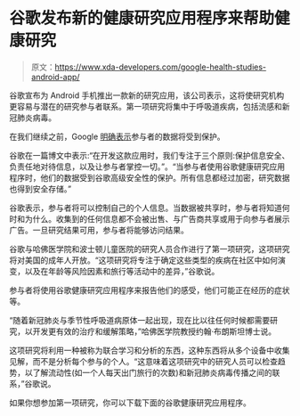 # 谷歌发布新的健康研究应用程序来帮助健康研究

> 原文：<https://www.xda-developers.com/google-health-studies-android-app/>

谷歌宣布为 Android 手机推出一款新的研究应用，该公司表示，这将使研究机构更容易与潜在的研究参与者联系。第一项研究将集中于呼吸道疾病，包括流感和新冠肺炎病毒。

在我们继续之前，Google [明确表示](https://blog.google/technology/health/google-health-studies-app/)参与者的数据将受到保护。

谷歌在一篇博文中表示:“在开发这款应用时，我们专注于三个原则:保护信息安全、负责任地对待信息，以及让参与者掌控一切。”。“当参与者使用谷歌健康研究应用程序时，他们的数据受到谷歌高级安全性的保护。所有信息都经过加密，研究数据也得到安全存储。”

谷歌表示，参与者将可以控制自己的个人信息。当数据被共享时，参与者将知道何时和为什么。收集到的任何信息都不会被出售、与广告商共享或用于向参与者展示广告。一旦研究结果可用，参与者将能够访问结果。

谷歌与哈佛医学院和波士顿儿童医院的研究人员合作进行了第一项研究，这项研究将对美国的成年人开放。“这项研究将专注于确定这些类型的疾病在社区中如何演变，以及在年龄等风险因素和旅行等活动中的差异，”谷歌说。

参与者将使用谷歌健康研究应用程序来报告他们的感受，他们可能正在经历的症状等。

“随着新冠肺炎与季节性呼吸道病原体一起出现，现在比以往任何时候都需要研究，以开发更有效的治疗和缓解策略，”哈佛医学院教授约翰·布朗斯坦博士说。

这项研究将利用一种被称为联合学习和分析的东西，这种东西将从多个设备中收集见解，而不是分析每个参与的个人。“这意味着这项研究中的研究人员可以检查趋势，以了解流动性(如一个人每天出门旅行的次数)和新冠肺炎病毒传播之间的联系，”谷歌说。

如果你想参加第一项研究，你可以下载下面的谷歌健康研究应用程序。